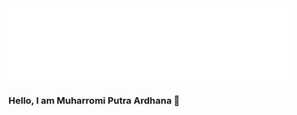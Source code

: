 [![muharromi42's header](./assets/readmebox.svg)](https://muharromi42.github.io/)
### Hello, I am Muharromi Putra Ardhana 👋

<!--
**muharromi42/muharromi42** is a ✨ _special_ ✨ repository because its `README.md` (this file) appears on your GitHub profile.

Here are some ideas to get you started:

- 🔭 I’m currently working on ...
- 🌱 I’m currently learning ...
- 👯 I’m looking to collaborate on ...
- 🤔 I’m looking for help with ...
- 💬 Ask me about ...
- 📫 How to reach me: ...
- 😄 Pronouns: ...
- ⚡ Fun fact: ...
-->
